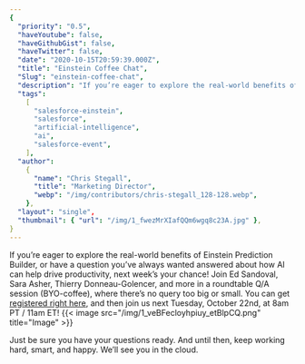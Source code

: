 ```yaml
---
{
  "priority": "0.5",
  "haveYoutube": false,
  "haveGithubGist": false,
  "haveTwitter": false,
  "date": "2020-10-15T20:59:39.000Z",
  "title": "Einstein Coffee Chat",
  "Slug": "einstein-coffee-chat",
  "description": "If you’re eager to explore the real-world benefits of Einstein Prediction Builder, or have a question you’ve always wanted answered about how AI can help drive productivity, next week’s your chance!.",
  "tags":
    [
      "salesforce-einstein",
      "salesforce",
      "artificial-intelligence",
      "ai",
      "salesforce-event",
    ],
  "author":
    {
      "name": "Chris Stegall",
      "title": "Marketing Director",
      "webp": "/img/contributors/chris-stegall_128-128.webp",
    },
  "layout": "single",
  "thumbnail": { "url": "/img/1_fwezMrXIafQQm6wgq8c23A.jpg" },
}
---
```


If you’re eager to explore the real-world benefits of Einstein Prediction Builder, or have a question you’ve always wanted answered about how AI can help drive productivity, next week’s your chance!
Join Ed Sandoval, Sara Asher, Thierry Donneau-Golencer, and more in a roundtable Q/A session (BYO-coffee), where there’s no query too big or small.
You can get [registered right here](https://aipoweredplatform.splashthat.com/), and then join us next Tuesday, October 22nd, at 8am PT / 11am ET!
{{< image src="/img/1_veBFecloyhpiuy_etBlpCQ.png" title="Image" >}}

Just be sure you have your questions ready. And until then, keep working hard, smart, and happy.
We’ll see you in the cloud.
